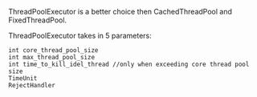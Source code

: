 ThreadPoolExecutor is a better choice then CachedThreadPool and FixedThreadPool.

ThreadPoolExecutor takes in 5 parameters:

	int core_thread_pool_size
	int max_thread_pool_size
	int time_to_kill_idel_thread //only when exceeding core thread pool size
	TimeUnit
	RejectHandler